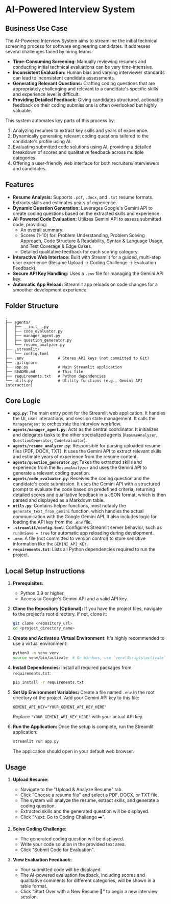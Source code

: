 # AI-Powered Interview System

## Business Use Case

The AI-Powered Interview System aims to streamline the initial technical screening process for software engineering candidates. It addresses several challenges faced by hiring teams:

*   **Time-Consuming Screening:** Manually reviewing resumes and conducting initial technical evaluations can be very time-intensive.
*   **Inconsistent Evaluation:** Human bias and varying interviewer standards can lead to inconsistent candidate assessments.
*   **Generating Relevant Questions:** Crafting coding questions that are appropriately challenging and relevant to a candidate's specific skills and experience level is difficult.
*   **Providing Detailed Feedback:** Giving candidates structured, actionable feedback on their coding submissions is often overlooked but highly valuable.

This system automates key parts of this process by:
1.  Analyzing resumes to extract key skills and years of experience.
2.  Dynamically generating relevant coding questions tailored to the candidate's profile using AI.
3.  Evaluating submitted code solutions using AI, providing a detailed breakdown of scores and qualitative feedback across multiple categories.
4.  Offering a user-friendly web interface for both recruiters/interviewers and candidates.

## Features

*   **Resume Analysis:** Supports `.pdf`, `.docx`, and `.txt` resume formats. Extracts skills and estimates years of experience.
*   **Dynamic Question Generation:** Leverages Google's Gemini API to create coding questions based on the extracted skills and experience.
*   **AI-Powered Code Evaluation:** Utilizes Gemini API to assess submitted code, providing:
    *   An overall summary.
    *   Scores (1-10) for: Problem Understanding, Problem Solving Approach, Code Structure & Readability, Syntax & Language Usage, and Test Coverage & Edge Cases.
    *   Detailed qualitative feedback for each scoring category.
*   **Interactive Web Interface:** Built with Streamlit for a guided, multi-step user experience (Resume Upload → Coding Challenge → Evaluation Feedback).
*   **Secure API Key Handling:** Uses a `.env` file for managing the Gemini API key.
*   **Automatic App Reload:** Streamlit app reloads on code changes for a smoother development experience.

## Folder Structure

```
.
├── agents/
│   ├── __init__.py
│   ├── code_evaluator.py
│   ├── manager_agent.py
│   ├── question_generator.py
│   └── resume_analyzer.py
├── .streamlit/
│   └── config.toml
├── .env               # Stores API keys (not committed to Git)
├── .gitignore
├── app.py             # Main Streamlit application
├── README.md          # This file
├── requirements.txt   # Python dependencies
└── utils.py           # Utility functions (e.g., Gemini API interaction)
```

## Core Logic

*   **`app.py`**: The main entry point for the Streamlit web application. It handles the UI, user interactions, and session state management. It calls the `ManagerAgent` to orchestrate the interview workflow.
*   **`agents/manager_agent.py`**: Acts as the central coordinator. It initializes and delegates tasks to the other specialized agents (`ResumeAnalyzer`, `QuestionGenerator`, `CodeEvaluator`).
*   **`agents/resume_analyzer.py`**: Responsible for parsing uploaded resume files (PDF, DOCX, TXT). It uses the Gemini API to extract relevant skills and estimate years of experience from the resume content.
*   **`agents/question_generator.py`**: Takes the extracted skills and experience from the `ResumeAnalyzer` and uses the Gemini API to generate a relevant coding question.
*   **`agents/code_evaluator.py`**: Receives the coding question and the candidate's code submission. It uses the Gemini API with a structured prompt to evaluate the code based on predefined criteria, returning detailed scores and qualitative feedback in a JSON format, which is then parsed and displayed as a Markdown table.
*   **`utils.py`**: Contains helper functions, most notably the `generate_text_from_gemini` function, which handles the actual communication with the Google Gemini API. It also includes logic for loading the API key from the `.env` file.
*   **`.streamlit/config.toml`**: Configures Streamlit server behavior, such as `runOnSave = true` for automatic app reloading during development.
*   **`.env`**: A file (not committed to version control) to store sensitive information like the `GEMINI_API_KEY`.
*   **`requirements.txt`**: Lists all Python dependencies required to run the project.

## Local Setup Instructions

1.  **Prerequisites:**
    *   Python 3.9 or higher.
    *   Access to Google's Gemini API and a valid API key.

2.  **Clone the Repository (Optional):**
    If you have the project files, navigate to the project's root directory. If not, clone it:
    ```bash
    git clone <repository_url>
    cd <project_directory_name>
    ```

3.  **Create and Activate a Virtual Environment:**
    It's highly recommended to use a virtual environment:
    ```bash
    python3 -m venv venv
    source venv/bin/activate  # On Windows, use `venv\Scripts\activate`
    ```

4.  **Install Dependencies:**
    Install all required packages from `requirements.txt`:
    ```bash
    pip install -r requirements.txt
    ```

5.  **Set Up Environment Variables:**
    Create a file named `.env` in the root directory of the project. Add your Gemini API key to this file:
    ```
    GEMINI_API_KEY="YOUR_GEMINI_API_KEY_HERE"
    ```
    Replace `"YOUR_GEMINI_API_KEY_HERE"` with your actual API key.

6.  **Run the Application:**
    Once the setup is complete, run the Streamlit application:
    ```bash
    streamlit run app.py
    ```
    The application should open in your default web browser.

## Usage

1.  **Upload Resume:**
    *   Navigate to the "Upload & Analyze Resume" tab.
    *   Click "Choose a resume file" and select a PDF, DOCX, or TXT file.
    *   The system will analyze the resume, extract skills, and generate a coding question.
    *   Extracted skills and the generated question will be displayed.
    *   Click "Next: Go to Coding Challenge ➡️".

2.  **Solve Coding Challenge:**
    *   The generated coding question will be displayed.
    *   Write your code solution in the provided text area.
    *   Click "Submit Code for Evaluation".

3.  **View Evaluation Feedback:**
    *   Your submitted code will be displayed.
    *   The AI-powered evaluation feedback, including scores and qualitative comments for different categories, will be shown in a table format.
    *   Click "Start Over with a New Resume 🔄" to begin a new interview session.

